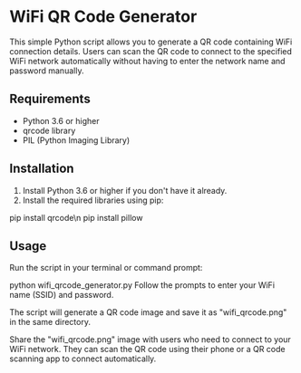 # WiFi QR Code Generator

This simple Python script allows you to generate a QR code containing WiFi connection details. Users can scan the QR code to connect to the specified WiFi network automatically without having to enter the network name and password manually.

## Requirements

- Python 3.6 or higher
- qrcode library
- PIL (Python Imaging Library)

## Installation

1. Install Python 3.6 or higher if you don't have it already.
2. Install the required libraries using pip:


pip install qrcode\n
pip install pillow

## Usage
Run the script in your terminal or command prompt:

python wifi_qrcode_generator.py
Follow the prompts to enter your WiFi name (SSID) and password.

The script will generate a QR code image and save it as "wifi_qrcode.png" in the same directory.

Share the "wifi_qrcode.png" image with users who need to connect to your WiFi network. They can scan the QR code using their phone or a QR code scanning app to connect automatically.
